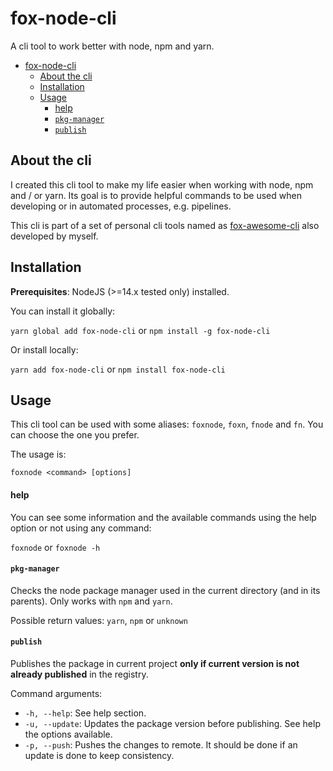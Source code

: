 # fox-node-cli

A cli tool to work better with node, npm and yarn.

- [fox-node-cli](#fox-node-cli)
  - [About the cli](#about-the-cli)
  - [Installation](#installation)
  - [Usage](#usage)
    - [help](#help)
    - [`pkg-manager`](#pkg-manager)
    - [`publish`](#publish)

## About the cli

I created this cli tool to make my life easier when working with node, npm and / or yarn. Its goal is to provide helpful commands to be used when developing or in automated processes, e.g. pipelines.

This cli is part of a set of personal cli tools named as [fox-awesome-cli](https://github.com/sergiogc9/fox-awesome-cli) also developed by myself.

## Installation

**Prerequisites**: NodeJS (>=14.x tested only) installed.

You can install it globally:

`yarn global add fox-node-cli` or `npm install -g fox-node-cli`

Or install locally:

`yarn add fox-node-cli` or `npm install fox-node-cli`

## Usage

This cli tool can be used with some aliases: `foxnode`, `foxn`, `fnode` and `fn`. You can choose the one you prefer.

The usage is:

`foxnode <command> [options]`

#### help

You can see some information and the available commands using the help option or not using any command:

`foxnode` or `foxnode -h`

#### `pkg-manager`

Checks the node package manager used in the current directory (and in its parents). Only works with `npm` and `yarn`.

Possible return values: `yarn`, `npm` or `unknown`

#### `publish`

Publishes the package in current project **only if current version is not already published** in the registry.

Command arguments:

- `-h, --help`: See help section.
- `-u, --update`: Updates the package version before publishing. See help the options available.
- `-p, --push`: Pushes the changes to remote. It should be done if an update is done to keep consistency.
